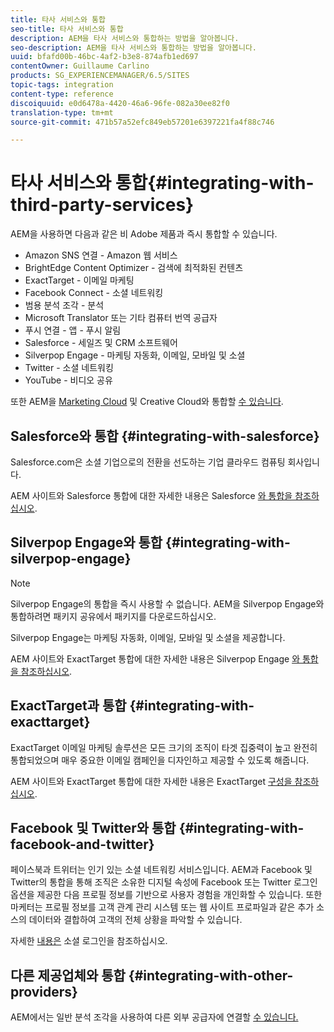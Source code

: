```yaml
---
title: 타사 서비스와 통합
seo-title: 타사 서비스와 통합
description: AEM을 타사 서비스와 통합하는 방법을 알아봅니다.
seo-description: AEM을 타사 서비스와 통합하는 방법을 알아봅니다.
uuid: bfafd00b-46bc-4af2-b3e8-874afb1ed697
contentOwner: Guillaume Carlino
products: SG_EXPERIENCEMANAGER/6.5/SITES
topic-tags: integration
content-type: reference
discoiquuid: e0d6478a-4420-46a6-96fe-082a30ee82f0
translation-type: tm+mt
source-git-commit: 471b57a52efc849eb57201e6397221fa4f88c746

---
```



# 타사 서비스와 통합{#integrating-with-third-party-services}

AEM을 사용하면 다음과 같은 비 Adobe 제품과 즉시 통합할 수 있습니다.

* Amazon SNS 연결 - Amazon 웹 서비스
* BrightEdge Content Optimizer - 검색에 최적화된 컨텐츠
* ExactTarget - 이메일 마케팅
* Facebook Connect - 소셜 네트워킹
* 범용 분석 조각 - 분석
* Microsoft Translator 또는 기타 컴퓨터 번역 공급자
* 푸시 연결 - 앱 - 푸시 알림
* Salesforce - 세일즈 및 CRM 소프트웨어
* Silverpop Engage - 마케팅 자동화, 이메일, 모바일 및 소셜
* Twitter - 소셜 네트워킹
* YouTube - 비디오 공유

또한 AEM을 [Marketing Cloud](/help/sites-administering/marketing-cloud.md) 및 Creative Cloud와 통합할 [수 있습니다](/help/assets/aem-cc-folder-sharing-best-practices.md).

## Salesforce와 통합 {#integrating-with-salesforce}

Salesforce.com은 소셜 기업으로의 전환을 선도하는 기업 클라우드 컴퓨팅 회사입니다.

AEM 사이트와 Salesforce 통합에 대한 자세한 내용은 Salesforce [와 통합을 참조하십시오](/help/sites-administering/salesforce.md).

## Silverpop Engage와 통합 {#integrating-with-silverpop-engage}

>[!NOTE]
>
>Silverpop Engage의 통합을 즉시 사용할 수 없습니다. AEM을 Silverpop Engage와 통합하려면 패키지 공유에서 패키지를 [](https://www.adobeaemcloud.com/content/marketplace/marketplaceProxy.html?packagePath=/content/companies/public/adobe/packages/aem620/product/cq-mcm-integrations-silverpop-content) 다운로드하십시오.

Silverpop Engage는 마케팅 자동화, 이메일, 모바일 및 소셜을 제공합니다.

AEM 사이트와 ExactTarget 통합에 대한 자세한 내용은 Silverpop Engage [와 통합을 참조하십시오](/help/sites-administering/silverpop.md).

## ExactTarget과 통합 {#integrating-with-exacttarget}

ExactTarget 이메일 마케팅 솔루션은 모든 크기의 조직이 타겟 집중력이 높고 완전히 통합되었으며 매우 중요한 이메일 캠페인을 디자인하고 제공할 수 있도록 해줍니다.

AEM 사이트와 ExactTarget 통합에 대한 자세한 내용은 ExactTarget [구성을 참조하십시오](/help/sites-administering/exacttarget.md).

## Facebook 및 Twitter와 통합 {#integrating-with-facebook-and-twitter}

페이스북과 트위터는 인기 있는 소셜 네트워킹 서비스입니다. AEM과 Facebook 및 Twitter의 통합을 통해 조직은 소유한 디지털 속성에 Facebook 또는 Twitter 로그인 옵션을 제공한 다음 프로필 정보를 기반으로 사용자 경험을 개인화할 수 있습니다. 또한 마케터는 프로필 정보를 고객 관계 관리 시스템 또는 웹 사이트 프로파일과 같은 추가 소스의 데이터와 결합하여 고객의 전체 상황을 파악할 수 있습니다.

자세한 [내용은](/help/communities/social-login.md) 소셜 로그인을 참조하십시오.

## 다른 제공업체와 통합 {#integrating-with-other-providers}

AEM에서는 일반 분석 조각을 사용하여 다른 외부 공급자에 연결할 [수 있습니다.](/help/sites-administering/external-providers.md)
